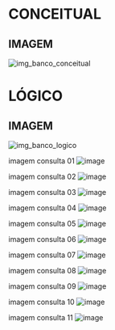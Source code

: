 # CONCEITUAL

## IMAGEM
![img_banco_conceitual](https://github.com/guxtavobandeira/trab_bd01/assets/111713549/150b4cdd-d465-426f-bdf8-d304c17b84da)

# LÓGICO

## IMAGEM
![img_banco_logico](https://github.com/guxtavobandeira/trab_bd01/assets/111713549/a9dc48f3-26a8-4080-a614-196db8669d32)

imagem consulta 01
![image](https://github.com/guxtavobandeira/trab_bd01/assets/111620826/600f0fab-4cd3-4af9-b191-993e2b6f1a7e)

imagem consulta 02 
![image](https://github.com/guxtavobandeira/trab_bd01/assets/111620826/ad5a84c6-360f-49d2-bf90-3f96c192f7c7)

imagem consulta 03 
![image](https://github.com/guxtavobandeira/trab_bd01/assets/111620826/5fd2e2a5-499e-4853-a928-166bef98d3b7)

imagem consulta 04 
![image](https://github.com/guxtavobandeira/trab_bd01/assets/111620826/5097892f-c4f6-4153-8cb5-5b5cb16dbce4)

imagem consulta 05 
![image](https://github.com/guxtavobandeira/trab_bd01/assets/111620826/5fed417d-937c-4158-88c2-c836c54e3046)

imagem consulta 06 
![image](https://github.com/guxtavobandeira/trab_bd01/assets/111620826/db81de33-050a-4fb8-ab5b-fd0f71340039)

imagem consulta 07 
![image](https://github.com/guxtavobandeira/trab_bd01/assets/111620826/552e50c8-57e0-408b-9083-8342a96fd55e)

imagem consulta 08 
![image](https://github.com/guxtavobandeira/trab_bd01/assets/111620826/14f8107c-ee47-4cf5-980f-e7f68656078b)

imagem consulta 09 
![image](https://github.com/guxtavobandeira/trab_bd01/assets/111620826/a553c69b-46e0-469a-893e-f556c80ef0b7)

imagem consulta 10
![image](https://github.com/guxtavobandeira/trab_bd01/assets/111620826/f3c945fa-37cf-4848-8d2c-48aa1a525d62)

imagem consulta 11 
![image](https://github.com/guxtavobandeira/trab_bd01/assets/111620826/ebd9dca4-532e-468c-8bd7-787f6f9e46fe)




